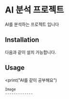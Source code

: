 AI 분석 프로젝트
==========
AI를 분석하는 프로젝트 입니다

Installation
-------------
다음과 같이 설치 가능합니다.
<pip install AI_project>
  
 
  Usage
  -------------
  <print("AI를 같이 공부해요")  

    Image
    -------------

